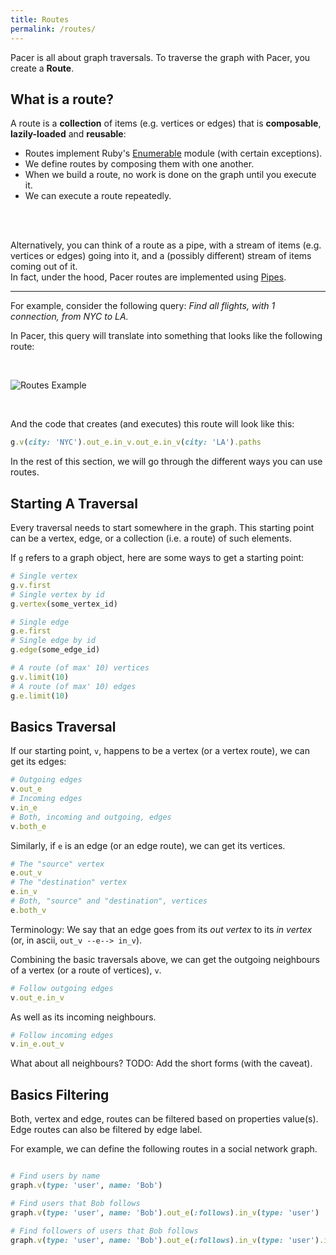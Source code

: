 ```yaml
---
title: Routes
permalink: /routes/
---
```


Pacer is all about graph traversals. To traverse the graph with Pacer, you create a __Route__.

## What is a route?

A route is a __collection__ of items (e.g. vertices or edges) that is __composable__, __lazily-loaded__ and __reusable__:

 * Routes implement Ruby's [Enumerable](http://ruby-doc.org/core-1.9.3/Enumerable.html) module (with certain exceptions).
 * We define routes by composing them with one another.
 * When we build a route, no work is done on the graph until you execute it. 
 * We can execute a route repeatedly.

<br /><br />

Alternatively, you can think of a route as a pipe, with a stream of items (e.g. vertices or edges) going into it, and a (possibly different) stream of items coming out of it.     
In fact, under the hood, Pacer routes are implemented using [Pipes](https://github.com/tinkerpop/pipes/wiki).

----

For example, consider the following query: _Find all flights, with 1 connection, from NYC to LA._

In Pacer, this query will translate into something that looks like the following route:

<br />

![Routes Example]({{site.baseurl}}/images/Routes2.png)

<br />

And the code that creates (and executes) this route will look like this:

```ruby
g.v(city: 'NYC').out_e.in_v.out_e.in_v(city: 'LA').paths
```

In the rest of this section, we will go through the different ways you can use routes.

## Starting A Traversal

Every traversal needs to start somewhere in the graph. 
This starting point can be a vertex, edge, or a collection (i.e. a route) of such elements.

If `g` refers to a graph object, here are some ways to get a starting point:

```ruby
# Single vertex
g.v.first
# Single vertex by id
g.vertex(some_vertex_id)

# Single edge
g.e.first
# Single edge by id
g.edge(some_edge_id)

# A route (of max' 10) vertices
g.v.limit(10)
# A route (of max' 10) edges
g.e.limit(10)
```


## Basics Traversal

If our starting point, `v`, happens to be a vertex (or a vertex route), we can get its edges:

```ruby
# Outgoing edges
v.out_e
# Incoming edges
v.in_e
# Both, incoming and outgoing, edges
v.both_e
```

Similarly, if `e` is an edge (or an edge route), we can get its vertices.

```ruby
# The "source" vertex
e.out_v
# The "destination" vertex
e.in_v
# Both, "source" and "destination", vertices
e.both_v
```

<span class="label label-info">Terminology:</span> We say that an edge goes from its _out vertex_ to its _in vertex_ (or, in ascii, `out_v --e--> in_v`).

Combining the basic traversals above, we can get the outgoing neighbours of a vertex (or a route of vertices), `v`.

```ruby
# Follow outgoing edges
v.out_e.in_v
```

As well as its incoming neighbours.

```ruby
# Follow incoming edges
v.in_e.out_v
```

What about all neighbours?
TODO: Add the short forms (with the caveat).

## Basics Filtering

Both, vertex and edge, routes can be filtered based on properties value(s).
Edge routes can also be filtered by edge label.

For example, we can define the following routes in a social network graph.

```ruby

# Find users by name
graph.v(type: 'user', name: 'Bob')

# Find users that Bob follows
graph.v(type: 'user', name: 'Bob').out_e(:follows).in_v(type: 'user')

# Find followers of users that Bob follows
graph.v(type: 'user', name: 'Bob').out_e(:follows).in_v(type: 'user').in_e(:follows).out_v(type: 'user')
```


